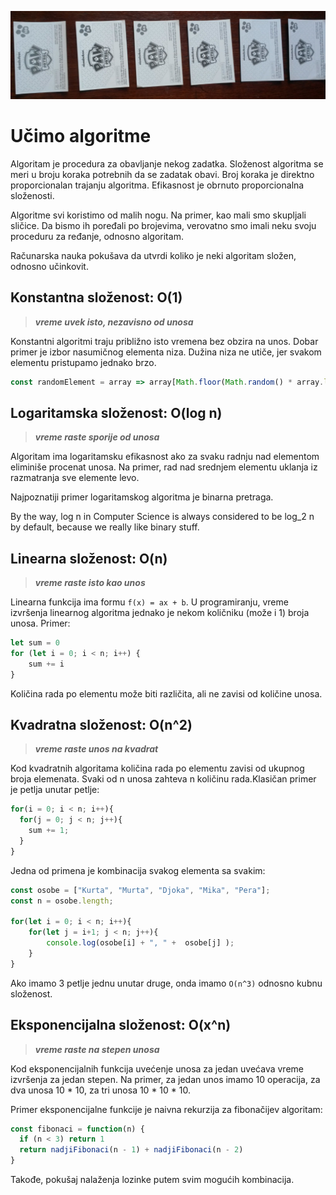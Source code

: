 ![](slicice.jpg)

# Učimo algoritme

Algoritam je procedura za obavljanje nekog zadatka. Složenost algoritma se meri u broju koraka potrebnih da se zadatak obavi. Broj koraka je direktno proporcionalan trajanju algoritma. Efikasnost je obrnuto proporcionalna složenosti.

Algoritme svi koristimo od malih nogu. Na primer, kao mali smo skupljali sličice. Da bismo ih poređali po brojevima, verovatno smo imali neku svoju proceduru za ređanje, odnosno algoritam.

Računarska nauka pokušava da utvrdi koliko je neki algoritam složen, odnosno učinkovit.

## Konstantna složenost: O(1)
> ***vreme uvek isto, nezavisno od unosa***

Konstantni algoritmi traju približno isto vremena bez obzira na unos. Dobar primer je izbor nasumičnog elementa niza. Dužina niza ne utiče, jer svakom elementu pristupamo jednako brzo.

```js
const randomElement = array => array[Math.floor(Math.random() * array.length)]
```

## Logaritamska složenost: O(log n)
> ***vreme raste sporije od unosa***

Algoritam ima logaritamsku efikasnost ako za svaku radnju nad elementom eliminiše procenat unosa. Na primer, rad nad srednjem elementu uklanja iz razmatranja sve elemente levo.

Najpoznatiji primer logaritamskog algoritma je binarna pretraga.

By the way, log n in Computer Science is always considered to be log_2 n by default, because we really like binary stuff.

## Linearna složenost: O(n)
> ***vreme raste isto kao unos***

Linearna funkcija ima formu `f(x) = ax + b`. U programiranju, vreme izvršenja linearnog algoritma jednako je nekom količniku (može i 1) broja unosa. Primer:

```js
let sum = 0
for (let i = 0; i < n; i++) {
    sum += i
}
```

Količina rada po elementu može biti različita, ali ne zavisi od količine unosa.

## Kvadratna složenost: O(n^2)
> ***vreme raste unos na kvadrat***

Kod kvadratnih algoritama količina rada po elementu zavisi od ukupnog broja elemenata. Svaki od n unosa zahteva n količinu rada.Klasičan primer je petlja unutar petlje:

```js
for(i = 0; i < n; i++){
  for(j = 0; j < n; j++){
    sum += 1;
  }
}
```

Jedna od primena je kombinacija svakog elementa sa svakim:

```js
const osobe = ["Kurta", "Murta", "Djoka", "Mika", "Pera"];
const n = osobe.length;

for(let i = 0; i < n; i++){
    for(let j = i+1; j < n; j++){
        console.log(osobe[i] + ", " +  osobe[j] );   
    }
}
```

Ako imamo 3 petlje jednu unutar druge, onda imamo `O(n^3)` odnosno kubnu složenost.

## Eksponencijalna složenost: O(x^n)
> ***vreme raste na stepen unosa***

Kod eksponencijalnih funkcija uvećenje unosa za jedan uvećava vreme izvršenja za jedan stepen. Na primer, za jedan unos imamo 10 operacija, za dva unosa 10 * 10, za tri unosa 10 * 10 * 10.

Primer eksponencijalne funkcije je naivna rekurzija za fibonačijev algoritam:

```js
const fibonaci = function(n) {
  if (n < 3) return 1
  return nadjiFibonaci(n - 1) + nadjiFibonaci(n - 2)
}
```

Takođe, pokušaj nalaženja lozinke putem svim mogućih kombinacija.
